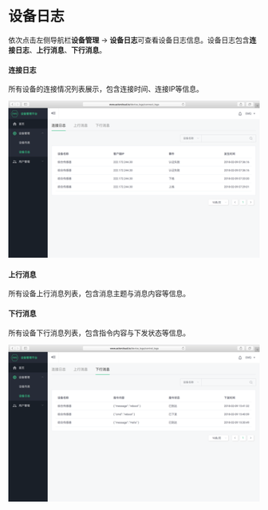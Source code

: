 # 设备日志

依次点击左侧导航栏**设备管理** -> **设备日志**可查看设备日志信息。设备日志包含**连接日志**、**上行消息**、**下行消息**。

#### 连接日志

所有设备的连接情况列表展示，包含连接时间、连接IP等信息。

![](/assets/connect_logs.png)


#### 上行消息

所有设备上行消息列表，包含消息主题与消息内容等信息。


#### 下行消息

所有设备下行消息列表，包含指令内容与下发状态等信息。

![](/assets/message_updown.png)
